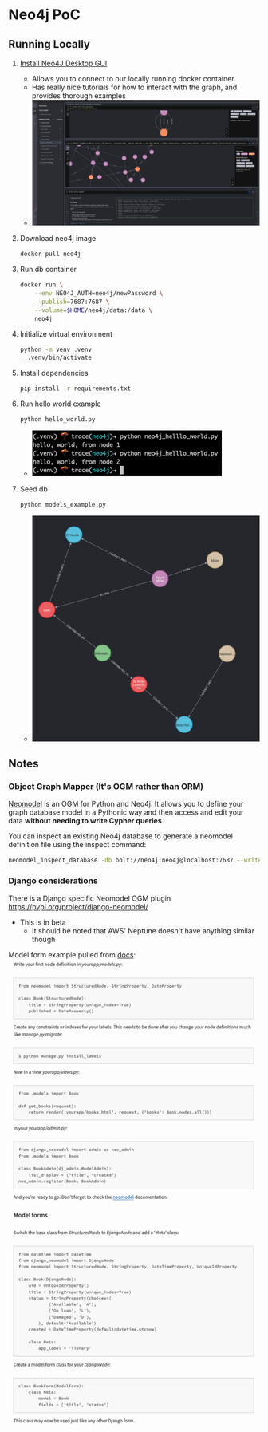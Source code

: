# Neo4j PoC
## Running Locally

1. [Install Neo4J Desktop GUI ](https://neo4j.com/product/developer-tools/)
    * Allows you to connect to our locally running docker container
    * Has really nice tutorials for how to interact with the graph, and provides thorough examples
    * ![Neo4j GUI Screenshot](./assets/gui.png)

2. Download neo4j image
    ```bash
    docker pull neo4j
    ```

3. Run db container
    ```bash
    docker run \
        --env NEO4J_AUTH=neo4j/newPassword \
        --publish=7687:7687 \
        --volume=$HOME/neo4j/data:/data \
        neo4j
    ```

4. Initialize virtual environment
    ```bash
    python -m venv .venv
    . .venv/bin/activate
    ```

5. Install dependencies
    ```bash
    pip install -r requirements.txt
    ```

6. Run hello world example
    ```bash
    python hello_world.py
    ```
    * ![hello world output](./assets/console-output.png)

7. Seed db
    ```bash
    python models_example.py
    ```
    * ![seed output](./assets/graph-output.png)

## Notes
### Object Graph Mapper (It's OGM rather than ORM)
[Neomodel](https://neo4j.com/labs/neomodel/) is an OGM for Python and Neo4j. It allows you to define your graph database model in a Pythonic way and then access and edit your data **without needing to write Cypher queries**.

You can inspect an existing Neo4j database to generate a neomodel definition file using the inspect command:
```bash
neomodel_inspect_database -db bolt://neo4j:neo4j@localhost:7687 --write-to yourapp/models.py
```

### Django considerations
There is a Django specific Neomodel OGM plugin https://pypi.org/project/django-neomodel/
* This is in beta
    * It should be noted that AWS' Neptune doesn't have anything similar though

Model form example pulled from [docs](https://pypi.org/project/django-neomodel/):
![Model form example](./assets/django-docs.png)
